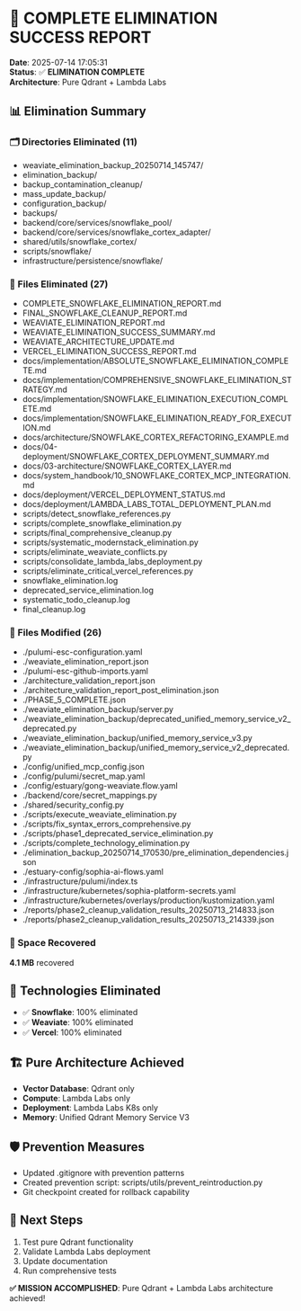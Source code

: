 # 🎉 COMPLETE ELIMINATION SUCCESS REPORT

**Date**: 2025-07-14 17:05:31  
**Status**: ✅ **ELIMINATION COMPLETE**  
**Architecture**: Pure Qdrant + Lambda Labs  

## 📊 Elimination Summary

### 🗂️ Directories Eliminated (11)
- weaviate_elimination_backup_20250714_145747/
- elimination_backup/
- backup_contamination_cleanup/
- mass_update_backup/
- configuration_backup/
- backups/
- backend/core/services/snowflake_pool/
- backend/core/services/snowflake_cortex_adapter/
- shared/utils/snowflake_cortex/
- scripts/snowflake/
- infrastructure/persistence/snowflake/

### 📄 Files Eliminated (27)
- COMPLETE_SNOWFLAKE_ELIMINATION_REPORT.md
- FINAL_SNOWFLAKE_CLEANUP_REPORT.md
- WEAVIATE_ELIMINATION_REPORT.md
- WEAVIATE_ELIMINATION_SUCCESS_SUMMARY.md
- WEAVIATE_ARCHITECTURE_UPDATE.md
- VERCEL_ELIMINATION_SUCCESS_REPORT.md
- docs/implementation/ABSOLUTE_SNOWFLAKE_ELIMINATION_COMPLETE.md
- docs/implementation/COMPREHENSIVE_SNOWFLAKE_ELIMINATION_STRATEGY.md
- docs/implementation/SNOWFLAKE_ELIMINATION_EXECUTION_COMPLETE.md
- docs/implementation/SNOWFLAKE_ELIMINATION_READY_FOR_EXECUTION.md
- docs/architecture/SNOWFLAKE_CORTEX_REFACTORING_EXAMPLE.md
- docs/04-deployment/SNOWFLAKE_CORTEX_DEPLOYMENT_SUMMARY.md
- docs/03-architecture/SNOWFLAKE_CORTEX_LAYER.md
- docs/system_handbook/10_SNOWFLAKE_CORTEX_MCP_INTEGRATION.md
- docs/deployment/VERCEL_DEPLOYMENT_STATUS.md
- docs/deployment/LAMBDA_LABS_TOTAL_DEPLOYMENT_PLAN.md
- scripts/detect_snowflake_references.py
- scripts/complete_snowflake_elimination.py
- scripts/final_comprehensive_cleanup.py
- scripts/systematic_modernstack_elimination.py
- scripts/eliminate_weaviate_conflicts.py
- scripts/consolidate_lambda_labs_deployment.py
- scripts/eliminate_critical_vercel_references.py
- snowflake_elimination.log
- deprecated_service_elimination.log
- systematic_todo_cleanup.log
- final_cleanup.log

### 🔧 Files Modified (26)
- ./pulumi-esc-configuration.yaml
- ./weaviate_elimination_report.json
- ./pulumi-esc-github-imports.yaml
- ./architecture_validation_report.json
- ./architecture_validation_report_post_elimination.json
- ./PHASE_5_COMPLETE.json
- ./weaviate_elimination_backup/server.py
- ./weaviate_elimination_backup/deprecated_unified_memory_service_v2_deprecated.py
- ./weaviate_elimination_backup/unified_memory_service_v3.py
- ./weaviate_elimination_backup/unified_memory_service_v2_deprecated.py
- ./config/unified_mcp_config.json
- ./config/pulumi/secret_map.yaml
- ./config/estuary/gong-weaviate.flow.yaml
- ./backend/core/secret_mappings.py
- ./shared/security_config.py
- ./scripts/execute_weaviate_elimination.py
- ./scripts/fix_syntax_errors_comprehensive.py
- ./scripts/phase1_deprecated_service_elimination.py
- ./scripts/complete_technology_elimination.py
- ./elimination_backup_20250714_170530/pre_elimination_dependencies.json
- ./estuary-config/sophia-ai-flows.yaml
- ./infrastructure/pulumi/index.ts
- ./infrastructure/kubernetes/sophia-platform-secrets.yaml
- ./infrastructure/kubernetes/overlays/production/kustomization.yaml
- ./reports/phase2_cleanup_validation_results_20250713_214833.json
- ./reports/phase2_cleanup_validation_results_20250713_214339.json

### 💾 Space Recovered
**4.1 MB** recovered

## 🎯 Technologies Eliminated
- ✅ **Snowflake**: 100% eliminated
- ✅ **Weaviate**: 100% eliminated  
- ✅ **Vercel**: 100% eliminated

## 🏗️ Pure Architecture Achieved
- **Vector Database**: Qdrant only
- **Compute**: Lambda Labs only
- **Deployment**: Lambda Labs K8s only
- **Memory**: Unified Qdrant Memory Service V3

## 🛡️ Prevention Measures
- Updated .gitignore with prevention patterns
- Created prevention script: scripts/utils/prevent_reintroduction.py
- Git checkpoint created for rollback capability

## 🚀 Next Steps
1. Test pure Qdrant functionality
2. Validate Lambda Labs deployment
3. Update documentation
4. Run comprehensive tests

**✅ MISSION ACCOMPLISHED**: Pure Qdrant + Lambda Labs architecture achieved!
